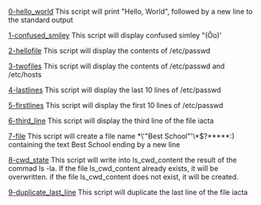 [0-hello_world](./0-hello_world)
This script will print "Hello, World", followed by a new line to the standard output

[1-confused_smiley](./1-confused_smiley)
This script will display confused simley "(Ôo)'

[2-hellofile](./2-hellofile)
This script will display the contents of /etc/passwd

[3-twofiles](./3-twofiles)
This script will display the contents of /etc/passwd and /etc/hosts

[4-lastlines](./4-lastlines)
This script will display the last 10 lines of /etc/passwd

[5-firstlines](./5-firstlines)
This script will display the first 10 lines of /etc/passwd

[6-third_line](./6-third_line)
This script will display the third line of the file iacta

[7-file](./7-file)
This script will create a file name \*\\'"Best School"\'\\*$\?\*\*\*\*\*:) containing the text Best School ending by a new line

[8-cwd_state](./8-cwd_state)
This script will write into ls_cwd_content the result of the commad ls -la. If the file ls_cwd_content already exists, it will be overwritten. if the file ls_cwd_content does not exist, it will be created.

[9-duplicate_last_line](./9-duplicate_last_line)
This script will duplicate the last line of the file iacta 

